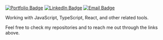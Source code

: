 [![Portfolio Badge](https://img.shields.io/badge/Portfolio-0047AB?logo=nextdotjs&logoColor=white)](https://gs-me.vercel.app/) 
[![LinkedIn Badge](https://img.shields.io/badge/-LinkedIn-0047AB?style=flat&logo=linkedin&logoColor=white)](https://www.linkedin.com/in/gabriel-maaciel/) 
[![Email Badge](https://img.shields.io/badge/-0047AB?logo=gmail&logoColor=white&label=gs7.dev%40gmail.com&labelColor=0047AB&link=mailto%3Ags7.dev%40gmail.com)](mailto:gs7.dev@gmail.com)

Working with JavaScript, TypeScript, React, and other related tools.

Feel free to check my repositories and to reach me out through the links above.
